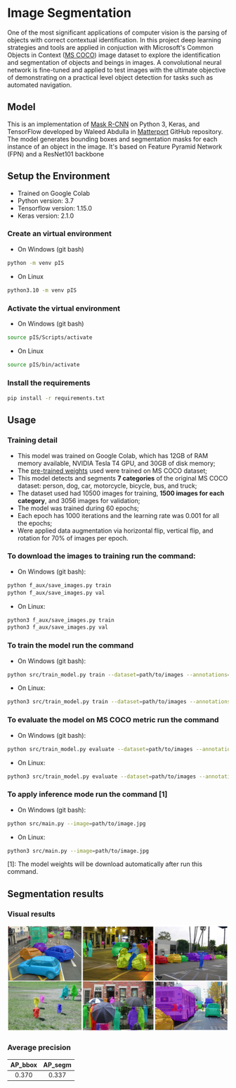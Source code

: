 # Image Segmentation

One of the most significant applications of computer vision is the parsing of objects with correct contextual identification. In this project deep learning strategies and tools are applied in conjuction with Microsoft's Common Objects in Context ([MS COCO](https://cocodataset.org/#home)) image dataset to explore the identification and segmentation of objects and beings in images. A convolutional neural network is fine-tuned and applied to test images with the ultimate objective of demonstrating on a practical level object detection for tasks such as automated navigation.

## Model

This is an implementation of [Mask R-CNN](https://arxiv.org/abs/1703.06870) on Python 3, Keras, and TensorFlow developed by Waleed Abdulla in [Matterport](https://github.com/matterport/Mask_RCNN) GitHub repository. The model generates bounding boxes and segmentation masks for each instance of an object in the image. It's based on Feature Pyramid Network (FPN) and a ResNet101 backbone

## Setup the Environment

- Trained on Google Colab
- Python version: 3.7
- Tensorflow version: 1.15.0
- Keras version: 2.1.0

### Create an virtual environment

- On Windows (git bash)
```bash
python -m venv pIS
```

- On Linux
```bash
python3.10 -m venv pIS
```

### Activate the virtual environment

- On Windows (git bash)
```bash
source pIS/Scripts/activate
```

- On Linux
```bash
source pIS/bin/activate
```

### Install the requirements

```bash
pip install -r requirements.txt
```

## Usage 

### Training detail

- This model was trained on Google Colab, which has 12GB of RAM memory available, NVIDIA Tesla T4 GPU, and 30GB of disk memory;
- The [pre-trained weights](https://github.com/matterport/Mask_RCNN/releases/download/v2.0/mask_rcnn_coco.h5) used were trained on MS COCO dataset;
- This model detects and segments **7 categories** of the original MS COCO dataset: person, dog, car, motorcycle, bicycle, bus, and truck;
- The dataset used had 10500 images for training, **1500 images for each category**, and 3056 images for validation;
- The model was trained during 60 epochs;
- Each epoch has 1000 iterations and the learning rate was 0.001 for all the epochs;
- Were applied data augmentation via horizontal flip, vertical flip, and rotation for 70% of images per epoch.

### To download the images to training run the command:

- On Windows (git bash):
```bash
python f_aux/save_images.py train
python f_aux/save_images.py val
```

- On Linux:
```bash
python3 f_aux/save_images.py train
python3 f_aux/save_images.py val
```

### To train the model run the command

- On Windows (git bash):
```bash
python src/train_model.py train --dataset=path/to/images --annotations=path/to/annotations --classes=7 --model=path/to/model
```

- On Linux:
```bash
python3 src/train_model.py train --dataset=path/to/images --annotations=path/to/annotations --classes=7 --model=path/to/model
```

### To evaluate the model on MS COCO metric run the command

- On Windows (git bash):
```bash
python src/train_model.py evaluate --dataset=path/to/images --annotations=path/to/annotations --classes=7 --model=path/to/model
```

- On Linux:
```bash
python3 src/train_model.py evaluate --dataset=path/to/images --annotations=path/to/annotations --classes=7 --model=path/to/model
```

### To apply inference mode run the command [1]

- On Windows (git bash):
```bash
python src/main.py --image=path/to/image.jpg
```

- On Linux:
```bash
python3 src/main.py --image=path/to/image.jpg
```

[1]: The model weights will be download automatically after run this command.

## Segmentation results

### Visual results

![alt text](images/colagem_readme.PNG)

### Average precision

| AP_bbox  | AP_segm  |
|:--------:|:--------:|
|   0.370  |  0.337   |
